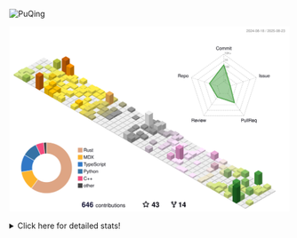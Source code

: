 ![PuQing](https://user-images.githubusercontent.com/27223114/171565019-9a56fae6-b08b-421f-99db-7e830da42371.png)

![](./profile-3d-contrib/profile-season-animate.svg)

<details>
<summary>Click here for detailed stats!</summary>

<!--START_SECTION:waka-->
![Lines of code](https://img.shields.io/badge/From%20Hello%20World%20I%27ve%20Written-2.6%20million%20lines%20of%20code-blue)

**🐱 My GitHub Data** 

> 📦 453.1 kB Used in GitHub's Storage 
 > 
> 🏆 372 Contributions in the Year 2025
 > 
> 🚫 Not Opted to Hire
 > 
> 📜 32 Public Repositories 
 > 
> 🔑 34 Private Repositories 
 > 
**I'm an Early 🐤** 

```text
🌞 Morning                930 commits         ██░░░░░░░░░░░░░░░░░░░░░░░   09.38 % 
🌆 Daytime                4294 commits        ███████████░░░░░░░░░░░░░░   43.32 % 
🌃 Evening                2528 commits        ██████░░░░░░░░░░░░░░░░░░░   25.50 % 
🌙 Night                  2160 commits        █████░░░░░░░░░░░░░░░░░░░░   21.79 % 
```


📊 **This Week I Spent My Time On** 

```text
💬 Programming Languages: 
Swift                    6 hrs 3 mins        ████████████████████░░░░░   80.96 % 
Python                   1 hr 8 mins         ████░░░░░░░░░░░░░░░░░░░░░   15.20 % 
Markdown                 6 mins              ░░░░░░░░░░░░░░░░░░░░░░░░░   01.43 % 
Other                    3 mins              ░░░░░░░░░░░░░░░░░░░░░░░░░   00.69 % 
Text                     2 mins              ░░░░░░░░░░░░░░░░░░░░░░░░░   00.64 % 

🔥 Editors: 
VS Code                  7 hrs 28 mins       █████████████████████████   100.00 % 

💻 Operating System: 
Mac                      6 hrs 14 mins       █████████████████████░░░░   83.41 % 
Linux                    1 hr 12 mins        ████░░░░░░░░░░░░░░░░░░░░░   16.05 % 
WSL                      2 mins              ░░░░░░░░░░░░░░░░░░░░░░░░░   00.54 % 
```


<!--END_SECTION:waka-->
</details>
